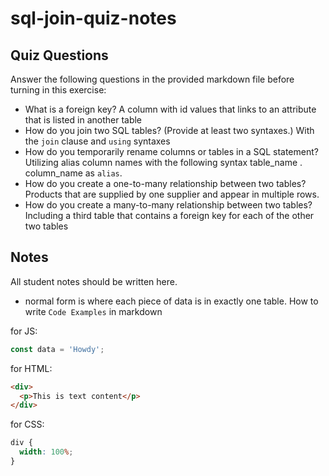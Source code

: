 # sql-join-quiz-notes

## Quiz Questions

Answer the following questions in the provided markdown file before turning in this exercise:

- What is a foreign key?
  A column with id values that links to an attribute that is listed in another table
- How do you join two SQL tables? (Provide at least two syntaxes.)
  With the `join` clause and `using` syntaxes
- How do you temporarily rename columns or tables in a SQL statement?
  Utilizing alias column names with the following syntax table_name . column_name as `alias`.
- How do you create a one-to-many relationship between two tables?
  Products that are supplied by one supplier and appear in multiple rows.
- How do you create a many-to-many relationship between two tables?
  Including a third table that contains a foreign key for each of the other two tables

## Notes

All student notes should be written here.

- normal form is where each piece of data is in exactly one table.
  How to write `Code Examples` in markdown

for JS:

```javascript
const data = 'Howdy';
```

for HTML:

```html
<div>
  <p>This is text content</p>
</div>
```

for CSS:

```css
div {
  width: 100%;
}
```
